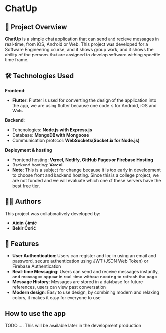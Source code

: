 # ChatUp
##  📄 Project Overwiew
**ChatUp** is a simple chat application that can send and recieve messages in real-time, from iOS, Android or Web. This project was developed for a Software Engineering course, and it shows group work, and it shows the ability of the persons that are assigned to develop software withing specific time frame.

## 🛠 Technologies Used

**Frontend**:
- **Flutter**: Flutter is used for converting the design of the application into the app, we are using flutter because one code is for Android, iOS and Web.

**Backend**:
- Tehcnologies: **Node.js with Express.js**
- Database: **MongoDB with Mongoose**
- Communication protocol: **WebSockets(Socket.io for Node.js)**
  
**Deployment & hosting**
  - Frontend hosting: **Vercel, Netlify, GitHub Pages or Firebase Hosting**
  - Backend hosting: **Vercel**
  - **Note**: This is a subject for change because it is too early in development to choose front and backend hosting. Since this is a college project, we are not funded and we will evaluate which one of these servers have the best free tier.
    
## 👨‍💻 Authors

This project was collaboratively developed by:

- **Aldin Ćimić**
- **Bekir Ćorić**
  
## 🚀 Features
- **User Authentication**: Users can register and log in using an email and password, secure authentication using JWT (JSON Web Token) or Firebase  Authentication
- **Real-time Messaging**: Users can send and receive messages instantly, and messages appear in real-time without needing to refresh the page
- **Message History**: Messages are stored in a database for future references, users can view past conversation
- **Modern design**: Easy to use design, by combining modern and relaxing colors, it makes it easy for everyone to use

## How to use the app
TODO..... This will be available later in the development production
